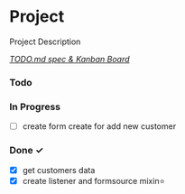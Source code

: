 # Project

Project Description

<em>[TODO.md spec & Kanban Board](https://bit.ly/3fCwKfM)</em>

### Todo

### In Progress

- [ ] create form create for add new customer

### Done ✓

- [x] get customers data
- [x] create listener and formsource mixin⭐
